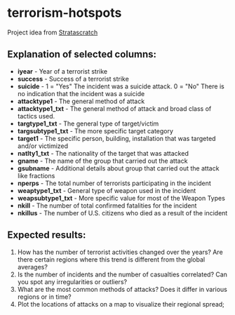 # terrorism-hotspots
Project idea from [Stratascratch](https://platform.stratascratch.com/data-projects/terrorism-hotspots)

## Explanation of selected columns:

- **iyear** - Year of a terrorist strike
- **success** - Success of a terrorist strike
- **suicide** - 1 = "Yes" The incident was a suicide attack. 0 = "No" There is no indication that the incident was a suicide
- **attacktype1** - The general method of attack
- **attacktype1_txt** - The general method of attack and broad class of tactics used.
- **targtype1_txt** - The general type of target/victim
- **targsubtype1_txt** - The more specific target category
- **target1** - The specific person, building, installation that was targeted and/or victimized
- **natlty1_txt** - The nationality of the target that was attacked
- **gname** - The name of the group that carried out the attack
- **gsubname** - Additional details about group that carried out the attack like fractions
- **nperps** - The total number of terrorists participating in the incident
- **weaptype1_txt** - General type of weapon used in the incident
- **weapsubtype1_txt** - More specific value for most of the Weapon Types
- **nkill** - The number of total confirmed fatalities for the incident
- **nkillus** - The number of U.S. citizens who died as a result of the incident

## Expected results:
1. How has the number of terrorist activities changed over the years? Are there certain regions where this trend is different from the global averages?
2. Is the number of incidents and the number of casualties correlated? Can you spot any irregularities or outliers?
3. What are the most common methods of attacks? Does it differ in various regions or in time?
4. Plot the locations of attacks on a map to visualize their regional spread;